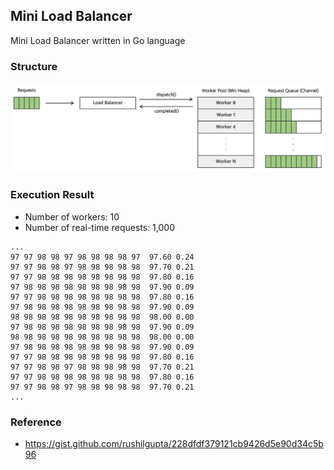 ## Mini Load Balancer
Mini Load Balancer written in Go language

### Structure
![Architecture](/images/structure.png)

### Execution Result
* Number of workers: 10
* Number of real-time requests: 1,000
```shell
...
97 97 98 98 97 98 98 98 98 97  97.60 0.24 
97 97 98 98 97 98 98 98 98 98  97.70 0.21 
97 97 98 98 98 98 98 98 98 98  97.80 0.16 
97 98 98 98 98 98 98 98 98 98  97.90 0.09 
97 97 98 98 98 98 98 98 98 98  97.80 0.16 
97 98 98 98 98 98 98 98 98 98  97.90 0.09 
98 98 98 98 98 98 98 98 98 98  98.00 0.00 
97 98 98 98 98 98 98 98 98 98  97.90 0.09 
98 98 98 98 98 98 98 98 98 98  98.00 0.00 
97 98 98 98 98 98 98 98 98 98  97.90 0.09 
97 97 98 98 98 98 98 98 98 98  97.80 0.16 
97 97 98 98 97 98 98 98 98 98  97.70 0.21 
97 97 98 98 98 98 98 98 98 98  97.80 0.16 
97 97 98 98 97 98 98 98 98 98  97.70 0.21 
...
```

### Reference
* https://gist.github.com/rushilgupta/228dfdf379121cb9426d5e90d34c5b96
